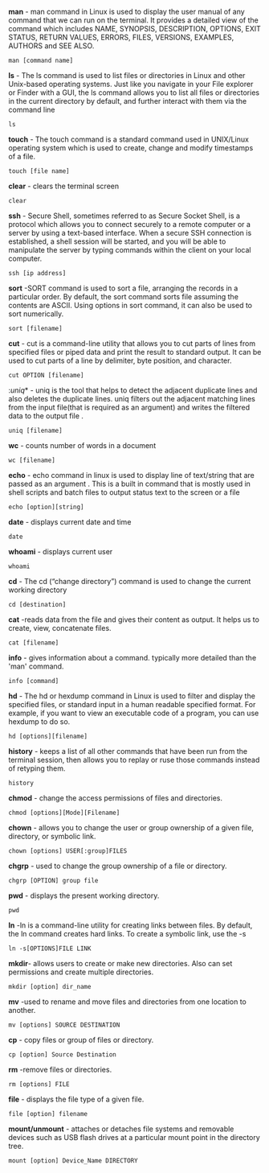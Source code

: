 **man** - man command in Linux is used to display the user manual of any command that we can run on the terminal. It provides a detailed view of the command which includes NAME, SYNOPSIS, DESCRIPTION, OPTIONS, EXIT STATUS, RETURN VALUES, ERRORS, FILES, VERSIONS, EXAMPLES, AUTHORS and SEE ALSO.

```
man [command name] 
```

**ls** - The ls command is used to list files or directories in Linux and other Unix-based operating systems. Just like you navigate in your File explorer or Finder with a GUI, the ls command allows you to list all files or directories in the current directory by default, and further interact with them via the command line

```
ls
```

**touch** - The touch command is a standard command used in UNIX/Linux operating system which is used to create, change and modify timestamps of a file.

```
touch [file name]
```

**clear** - clears the terminal screen

```
clear
```

**ssh** - Secure Shell, sometimes referred to as Secure Socket Shell, is a protocol which allows you to connect securely to a remote computer or a server by using a text-based interface. When a secure SSH connection is established, a shell session will be started, and you will be able to manipulate the server by typing commands within the client on your local computer. 

```
ssh [ip address]
```

**sort** -SORT command is used to sort a file, arranging the records in a particular order. By default, the sort command sorts file assuming the contents are ASCII. Using options in sort command, it can also be used to sort numerically.

```
sort [filename]
```

**cut** - cut is a command-line utility that allows you to cut parts of lines from specified files or piped data and print the result to standard output. It can be used to cut parts of a line by delimiter, byte position, and character.

```
cut OPTION [filename]
```

:*uniq** - uniq is the tool that helps to detect the adjacent duplicate lines and also deletes the duplicate lines. uniq filters out the adjacent matching lines from the input file(that is required as an argument) and writes the filtered data to the output file .

```
uniq [filename]
```

**wc** - counts number of words in a document

```
wc [filename]
```

**echo** - echo command in linux is used to display line of text/string that are passed as an argument . This is a built in command that is mostly used in shell scripts and batch files to output status text to the screen or a file

```
echo [option][string]
```

**date** - displays current date and time

```
date
```

**whoami** - displays current user

```
whoami
```

**cd** - The cd (“change directory”) command is used to change the current working directory

```
cd [destination]
```

**cat** -reads data from the file and gives their content as output. It helps us to create, view, concatenate files.

```
cat [filename]
```

**info** - gives information about a command.  typically more detailed than the 'man' command. 

```
info [command]
```

**hd** - The hd or hexdump command in Linux is used to filter and display the specified files, or standard input in a human readable specified format. For example, if you want to view an executable code of a program, you can use hexdump to do so.

```
hd [options][filename]
```

**history** - keeps a list of all other commands that have been run from the terminal session, then allows you to replay or ruse those commands instead of retyping them.

```
history
```

**chmod** - change the access permissions of files and directories.

```
chmod [options][Mode][Filename]
```

**chown** - allows you to change the user or group ownership of a given file, directory, or symbolic link.

```
chown [options] USER[:group]FILES
```

**chgrp** - used to change the group ownership of a file or directory.

```
chgrp [OPTION] group file
```

**pwd** - displays the present working directory.

```
pwd
```

**ln** -ln is a command-line utility for creating links between files. By default, the ln command creates hard links. To create a symbolic link, use the -s

```
ln -s[OPTIONS]FILE LINK
```

**mkdir**- allows users to create or make new directories.  Also can set permissions and create multiple directories.

```
mkdir [option] dir_name
```

**mv** -used to rename and move files and directories from one location to another.

```
mv [options] SOURCE DESTINATION
```

**cp** - copy files or group of files or directory.

```
cp [option] Source Destination
```

**rm** -remove files or directories.

```
rm [options] FILE
```

**file** - displays the file type of a given file.

```
file [option] filename
```

**mount/unmount** - attaches or detaches file systems and removable devices such as USB flash drives at a particular mount point in the directory tree. 

```
mount [option] Device_Name DIRECTORY
```



